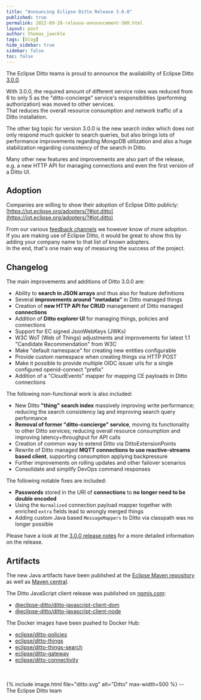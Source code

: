 ```yaml
---
title: "Announcing Eclipse Ditto Release 3.0.0"
published: true
permalink: 2022-09-28-release-announcement-300.html
layout: post
author: thomas_jaeckle
tags: [blog]
hide_sidebar: true
sidebar: false
toc: false
---
```


The Eclipse Ditto teams is proud to announce the availability of Eclipse Ditto 
[3.0.0](https://projects.eclipse.org/projects/iot.ditto/releases/3.0.0).

With 3.0.0, the required amount of different service roles was reduced from 6 to only 5 as the "ditto-concierge" 
service's responsibilities (performing authorization) was moved to other services.  
That reduces the overall resource consumption and network traffic of a Ditto installation.

The other big topic for version 3.0.0 is the new search index which does not only respond much quicker to search queries, 
but also brings lots of performance improvements regarding MongoDB utilization and also a huge stabilization regarding 
consistency of the search in Ditto.

Many other new features and improvements are also part of the release, e.g. a new HTTP API for managing connections and
even the first version of a Ditto UI.

## Adoption

Companies are willing to show their adoption of Eclipse Ditto publicly: 
[https://iot.eclipse.org/adopters/?#iot.ditto](https://iot.eclipse.org/adopters/?#iot.ditto)

From our various [feedback channels](feedback.html) we however know of more adoption.  
If you are making use of Eclipse Ditto, it would be great to show this by adding your company name to that list of 
known adopters.  
In the end, that's one main way of measuring the success of the project.


## Changelog

The main improvements and additions of Ditto 3.0.0 are:

* Ability to **search in JSON arrays** and thus also for feature definitions
* Several **improvements around "metadata"** in Ditto managed things
* Creation of **new HTTP API for CRUD** management of Ditto managed **connections**
* Addition of **Ditto explorer UI** for managing things, policies and connections
* Support for EC signed JsonWebKeys (JWKs)
* W3C WoT (Web of Things) adjustments and improvements for latest 1.1 "Candidate Recommendation" from W3C
* Make "default namespace" for creating new entities configurable
* Provide custom namespace when creating things via HTTP POST
* Make it possible to provide multiple OIDC issuer urls for a single configured openid-connect "prefix"
* Addition of a "CloudEvents" mapper for mapping CE payloads in Ditto connections

The following non-functional work is also included:

* New Ditto **"thing" search index** massively improving write performance; reducing the search consistency lag
  and improving search query performance
* **Removal of former "ditto-concierge" service**, moving its functionality to other Ditto services; reducing overall
  resource consumption and improving latency+throughput for API calls
* Creation of common way to extend Ditto via DittoExtensionPoints
* Rewrite of Ditto managed **MQTT connections to use reactive-streams based client**, supporting consumption applying
  backpressure
* Further improvements on rolling updates and other failover scenarios
* Consolidate and simplify DevOps command responses

The following notable fixes are included:

* **Passwords** stored in the URI of **connections** to **no longer need to be double encoded**
* Using the `Normalized` connection payload mapper together with enriched `extra` fields lead to wrongly merged things
* Adding custom Java based `MessageMappers` to Ditto via classpath was no longer possible

Please have a look at the [3.0.0 release notes](release_notes_300.html) for a more detailed information on the release.


## Artifacts

The new Java artifacts have been published at the [Eclipse Maven repository](https://repo.eclipse.org/content/repositories/ditto/)
as well as [Maven central](https://repo1.maven.org/maven2/org/eclipse/ditto/).

The Ditto JavaScript client release was published on [npmjs.com](https://www.npmjs.com/~eclipse_ditto):
* [@eclipse-ditto/ditto-javascript-client-dom](https://www.npmjs.com/package/@eclipse-ditto/ditto-javascript-client-dom)
* [@eclipse-ditto/ditto-javascript-client-node](https://www.npmjs.com/package/@eclipse-ditto/ditto-javascript-client-node)


The Docker images have been pushed to Docker Hub:
* [eclipse/ditto-policies](https://hub.docker.com/r/eclipse/ditto-policies/)
* [eclipse/ditto-things](https://hub.docker.com/r/eclipse/ditto-things/)
* [eclipse/ditto-things-search](https://hub.docker.com/r/eclipse/ditto-things-search/)
* [eclipse/ditto-gateway](https://hub.docker.com/r/eclipse/ditto-gateway/)
* [eclipse/ditto-connectivity](https://hub.docker.com/r/eclipse/ditto-connectivity/)

<br/>
<br/>
{% include image.html file="ditto.svg" alt="Ditto" max-width=500 %}
--<br/>
The Eclipse Ditto team
